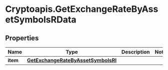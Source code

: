 # Cryptoapis.GetExchangeRateByAssetSymbolsRData

## Properties

Name | Type | Description | Notes
------------ | ------------- | ------------- | -------------
**item** | [**GetExchangeRateByAssetSymbolsRI**](GetExchangeRateByAssetSymbolsRI.md) |  | 


